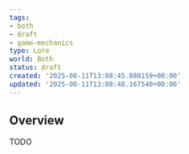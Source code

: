 ```yaml
---
tags:
- both
- draft
- game-mechanics
type: Lore
world: Both
status: draft
created: '2025-08-11T13:08:45.880159+00:00'
updated: '2025-08-11T13:08:48.167540+00:00'
---
```



## Overview

TODO
